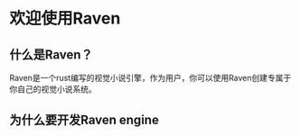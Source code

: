 # 欢迎使用Raven 

## 什么是Raven？

Raven是一个rust编写的视觉小说引擎，作为用户，你可以使用Raven创建专属于你自己的视觉小说系统。

## 为什么要开发Raven engine
